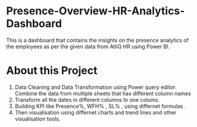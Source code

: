 # Presence-Overview-HR-Analytics-Dashboard
This is a dashboard that contains the insights on the presence analytics of the employees as per the given data from AtliQ HR using Power BI. 
# About this Project
1. Data Cleaning and Data Transformation using Power query editor: Combine the data from multiple sheets that has different column names
2. Transform all the dates in different columns to one colums.
3. Building KPI like Presence%, WFH% , SL% , using differnet formulas .
4. Then visualisation using differnet charts and trend lines and other visualisation tools.
